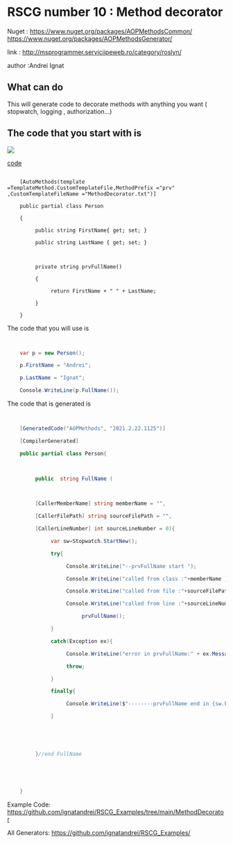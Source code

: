 # RSCG number 10 : Method decorator

Nuget :
    https://www.nuget.org/packages/AOPMethodsCommon/
    https://www.nuget.org/packages/AOPMethodsGenerator/


link : http://msprogrammer.serviciipeweb.ro/category/roslyn/ 


author :Andrei Ignat


## What can do

This will generate code to decorate methods with anything you want ( stopwatch, logging , authorization...)

## The code that you start with is 


<img src='http://ignatandrei.github.io/RSCG_Examples/images/Method decorator/ExistingCode.cs.png' />

<a href='http://ignatandrei.github.io/RSCG_Examples/images/Method decorator/ExistingCode.cs' target='_blank'>code</a>


```

    [AutoMethods(template =TemplateMethod.CustomTemplateFile,MethodPrefix ="prv" ,CustomTemplateFileName ="MethodDecorator.txt")]

    public partial class Person

    {

         public string FirstName{ get; set; }

         public string LastName { get; set; }

    

         private string prvFullName()

         {

              return FirstName + " " + LastName;

         }

    }
```

The code that you will use is

```csharp


    var p = new Person();                 

    p.FirstName = "Andrei";

    p.LastName = "Ignat";

    Console.WriteLine(p.FullName());

```

The code that is generated is
```csharp


    [GeneratedCode("AOPMethods", "2021.2.22.1125")]                                                                 

    [CompilerGenerated]

    public partial class Person{

              

         public  string FullName (

                   

         [CallerMemberName] string memberName = "",

         [CallerFilePath] string sourceFilePath = "",

         [CallerLineNumber] int sourceLineNumber = 0){

              var sw=Stopwatch.StartNew();

              try{

                   Console.WriteLine("--prvFullName start ");

                   Console.WriteLine("called from class :"+memberName );

                   Console.WriteLine("called from file :"+sourceFilePath );

                   Console.WriteLine("called from line :"+sourceLineNumber );

                        prvFullName();

              }

              catch(Exception ex){

                   Console.WriteLine("error in prvFullName:" + ex.Message);

                   throw;

              }

              finally{

                   Console.WriteLine($"--------prvFullName end in {sw.Elapsed.TotalMilliseconds}");

              }

    

    

         }//end FullName

         

         

    }

```


Example Code: <a href="https://github.com/ignatandrei/RSCG_Examples/tree/main/MethodDecorator" rel="noopener" target="_blank">https://github.com/ignatandrei/RSCG_Examples/tree/main/MethodDecorator</a>

All Generators: <a href="https://github.com/ignatandrei/RSCG_Examples/">https://github.com/ignatandrei/RSCG_Examples/</a>